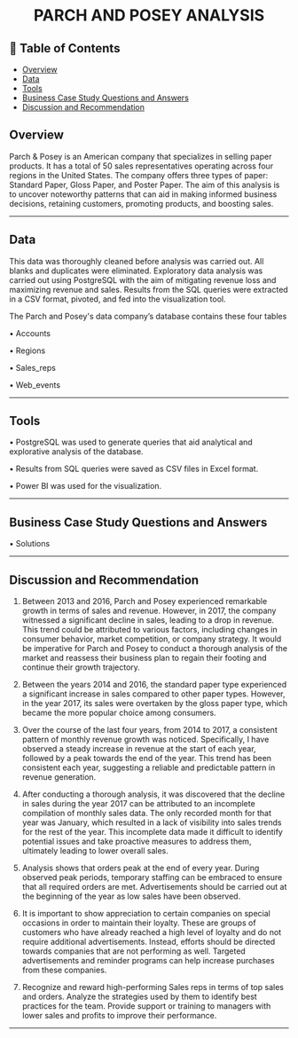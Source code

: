 # <p align="center" style="margin-top: 0px;"> PARCH AND POSEY ANALYSIS

## 🧾 Table of Contents
- [Overview](#overview)
- [Data](#data)
- [Tools](#Tools)
- [Business Case Study Questions and Answers](#business-case-study-questions-and-answers)
- [Discussion and Recommendation](#)

## Overview
Parch & Posey is an American company that specializes in selling paper products. It has a total of 50 sales representatives operating across four regions in the United States. The company offers three types of paper: Standard Paper, Gloss Paper, and Poster Paper. 
The aim of this analysis is to uncover noteworthy patterns that can aid in making informed business decisions, retaining customers, promoting products, and boosting sales.


--- 
## Data 

This data was thoroughly cleaned before analysis was carried out. All blanks and duplicates were eliminated. Exploratory data analysis was carried out using PostgreSQL with the aim of mitigating revenue loss and maximizing revenue and sales. Results from the SQL queries were extracted in a CSV format, pivoted, and fed into the visualization tool. 

The Parch and Posey's data company’s database contains these four tables 

•	Accounts

•	Regions 

•	Sales_reps

•	Web_events


---
## Tools 

•	PostgreSQL was used to generate queries that aid analytical and explorative analysis of the database.

•	Results from SQL queries were saved as CSV files in Excel format.

•	Power BI was used for the visualization. 


---
## Business Case Study Questions and Answers
•	Solutions


---
## Discussion and Recommendation

1.	Between 2013 and 2016, Parch and Posey experienced remarkable growth in terms of sales and revenue. However, in 2017, the company witnessed a significant decline in sales, leading to a drop in revenue. This trend could be attributed to various factors, including changes in consumer behavior, market competition, or company strategy. It would be imperative for Parch and Posey to conduct a thorough analysis of the market and reassess their business plan to regain their footing and continue their growth trajectory.

2.	Between the years 2014 and 2016, the standard paper type experienced a significant increase in sales compared to other paper types. However, in the year 2017, its sales were overtaken by the gloss paper type, which became the more popular choice among consumers. 

3.	Over the course of the last four years, from 2014 to 2017, a consistent pattern of monthly revenue growth was noticed. Specifically, I have observed a steady increase in revenue at the start of each year, followed by a peak towards the end of the year. This trend has been consistent each year, suggesting a reliable and predictable pattern in revenue generation. 

4.	After conducting a thorough analysis, it was discovered that the decline in sales during the year 2017 can be attributed to an incomplete compilation of monthly sales data. The only recorded month for that year was January, which resulted in a lack of visibility into sales trends for the rest of the year. This incomplete data made it difficult to identify potential issues and take proactive measures to address them, ultimately leading to lower overall sales. 

5.	Analysis shows that orders peak at the end of every year. During observed peak periods, temporary staffing can be embraced to ensure that all required orders are met. Advertisements should be carried out at the beginning of the year as low sales have been observed. 

6.	It is important to show appreciation to certain companies on special occasions in order to maintain their loyalty. These are groups of customers who have already reached a high level of loyalty and do not require additional advertisements. Instead, efforts should be directed towards companies that are not performing as well. Targeted advertisements and reminder programs can help increase purchases from these companies. 

7.	Recognize and reward high-performing Sales reps in terms of top sales and orders. Analyze the strategies used by them to identify best practices for the team. Provide support or training to managers with lower sales and profits to improve their performance. 






---


